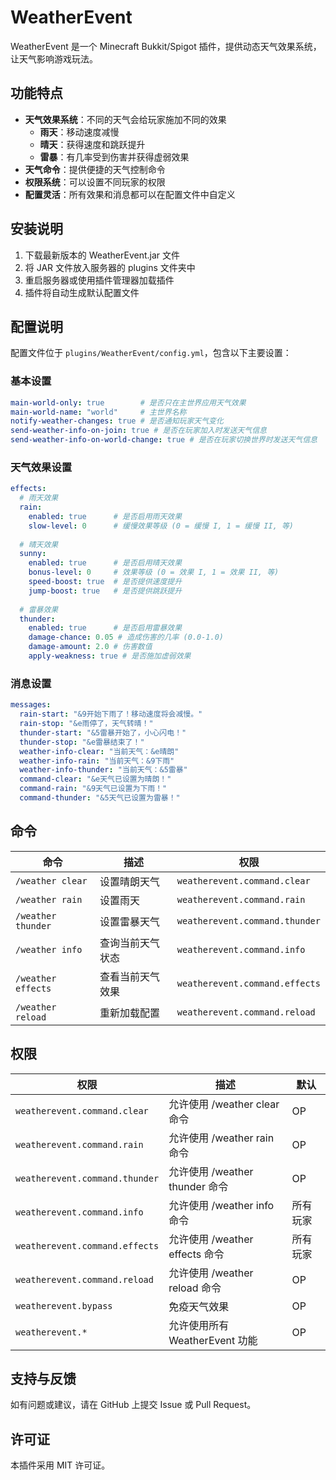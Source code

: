 # WeatherEvent

WeatherEvent 是一个 Minecraft Bukkit/Spigot 插件，提供动态天气效果系统，让天气影响游戏玩法。

## 功能特点

- **天气效果系统**：不同的天气会给玩家施加不同的效果
  - **雨天**：移动速度减慢
  - **晴天**：获得速度和跳跃提升
  - **雷暴**：有几率受到伤害并获得虚弱效果
- **天气命令**：提供便捷的天气控制命令
- **权限系统**：可以设置不同玩家的权限
- **配置灵活**：所有效果和消息都可以在配置文件中自定义

## 安装说明

1. 下载最新版本的 WeatherEvent.jar 文件
2. 将 JAR 文件放入服务器的 plugins 文件夹中
3. 重启服务器或使用插件管理器加载插件
4. 插件将自动生成默认配置文件

## 配置说明

配置文件位于 `plugins/WeatherEvent/config.yml`，包含以下主要设置：

### 基本设置

```yaml
main-world-only: true        # 是否只在主世界应用天气效果
main-world-name: "world"     # 主世界名称
notify-weather-changes: true # 是否通知玩家天气变化
send-weather-info-on-join: true # 是否在玩家加入时发送天气信息
send-weather-info-on-world-change: true # 是否在玩家切换世界时发送天气信息
```

### 天气效果设置

```yaml
effects:
  # 雨天效果
  rain:
    enabled: true      # 是否启用雨天效果
    slow-level: 0      # 缓慢效果等级 (0 = 缓慢 I, 1 = 缓慢 II, 等)
  
  # 晴天效果
  sunny:
    enabled: true      # 是否启用晴天效果
    bonus-level: 0     # 效果等级 (0 = 效果 I, 1 = 效果 II, 等)
    speed-boost: true  # 是否提供速度提升
    jump-boost: true   # 是否提供跳跃提升
  
  # 雷暴效果
  thunder:
    enabled: true      # 是否启用雷暴效果
    damage-chance: 0.05 # 造成伤害的几率 (0.0-1.0)
    damage-amount: 2.0 # 伤害数值
    apply-weakness: true # 是否施加虚弱效果
```

### 消息设置

```yaml
messages:
  rain-start: "&9开始下雨了！移动速度将会减慢。"
  rain-stop: "&e雨停了，天气转晴！"
  thunder-start: "&5雷暴开始了，小心闪电！"
  thunder-stop: "&e雷暴结束了！"
  weather-info-clear: "当前天气：&e晴朗"
  weather-info-rain: "当前天气：&9下雨"
  weather-info-thunder: "当前天气：&5雷暴"
  command-clear: "&e天气已设置为晴朗！"
  command-rain: "&9天气已设置为下雨！"
  command-thunder: "&5天气已设置为雷暴！"
```

## 命令

| 命令 | 描述 | 权限 |
|------|------|------|
| `/weather clear` | 设置晴朗天气 | `weatherevent.command.clear` |
| `/weather rain` | 设置雨天 | `weatherevent.command.rain` |
| `/weather thunder` | 设置雷暴天气 | `weatherevent.command.thunder` |
| `/weather info` | 查询当前天气状态 | `weatherevent.command.info` |
| `/weather effects` | 查看当前天气效果 | `weatherevent.command.effects` |
| `/weather reload` | 重新加载配置 | `weatherevent.command.reload` |

## 权限

| 权限 | 描述 | 默认 |
|------|------|------|
| `weatherevent.command.clear` | 允许使用 /weather clear 命令 | OP |
| `weatherevent.command.rain` | 允许使用 /weather rain 命令 | OP |
| `weatherevent.command.thunder` | 允许使用 /weather thunder 命令 | OP |
| `weatherevent.command.info` | 允许使用 /weather info 命令 | 所有玩家 |
| `weatherevent.command.effects` | 允许使用 /weather effects 命令 | 所有玩家 |
| `weatherevent.command.reload` | 允许使用 /weather reload 命令 | OP |
| `weatherevent.bypass` | 免疫天气效果 | OP |
| `weatherevent.*` | 允许使用所有 WeatherEvent 功能 | OP |

## 支持与反馈

如有问题或建议，请在 GitHub 上提交 Issue 或 Pull Request。

## 许可证

本插件采用 MIT 许可证。